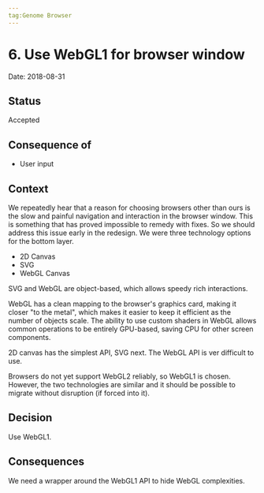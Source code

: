```yaml
---
tag:Genome Browser
---
```


# 6. Use WebGL1 for browser window

Date: 2018-08-31

## Status

Accepted

## Consequence of

* User input

## Context

We repeatedly hear that a reason for choosing browsers other than ours
is the slow and painful navigation and interaction in the browser 
window. This is something that has proved impossible to remedy with
fixes. So we should address this issue early in the redesign. We were
three technology options for the bottom layer.

* 2D Canvas
* SVG
* WebGL Canvas

SVG and WebGL are object-based, which allows speedy rich interactions.

WebGL has a clean mapping to the browser's graphics card, making it
closer "to the metal", which makes it easier to keep it efficient as the
number of objects scale. The ability to use custom shaders in WebGL
allows common operations to be entirely GPU-based, saving CPU for other
screen components.

2D canvas has the simplest API, SVG next. The WebGL API is ver difficult
to use.

Browsers do not yet support WebGL2 reliably, so WebGL1 is chosen.
However, the two technologies are similar and it should be possible to
migrate without disruption (if forced into it).

## Decision

Use WebGL1.

## Consequences

We need a wrapper around the WebGL1 API to hide WebGL complexities.
